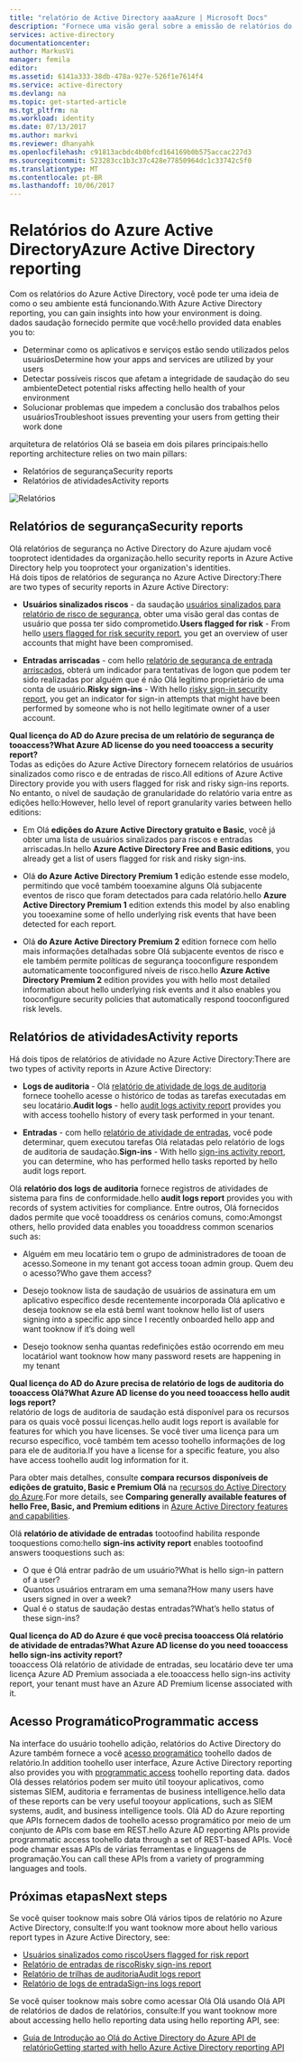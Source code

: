 ```yaml
---
title: "relatório de Active Directory aaaAzure | Microsoft Docs"
description: "Fornece uma visão geral sobre a emissão de relatórios do Azure Active Directory."
services: active-directory
documentationcenter: 
author: MarkusVi
manager: femila
editor: 
ms.assetid: 6141a333-38db-478a-927e-526f1e7614f4
ms.service: active-directory
ms.devlang: na
ms.topic: get-started-article
ms.tgt_pltfrm: na
ms.workload: identity
ms.date: 07/13/2017
ms.author: markvi
ms.reviewer: dhanyahk
ms.openlocfilehash: c91813acbdc4b0bfcd164169b0b575accac227d3
ms.sourcegitcommit: 523283cc1b3c37c428e77850964dc1c33742c5f0
ms.translationtype: MT
ms.contentlocale: pt-BR
ms.lasthandoff: 10/06/2017
---
```

# <a name="azure-active-directory-reporting"></a><span data-ttu-id="72653-103">Relatórios do Azure Active Directory</span><span class="sxs-lookup"><span data-stu-id="72653-103">Azure Active Directory reporting</span></span>

<span data-ttu-id="72653-104">Com os relatórios do Azure Active Directory, você pode ter uma ideia de como o seu ambiente está funcionando.</span><span class="sxs-lookup"><span data-stu-id="72653-104">With Azure Active Directory reporting, you can gain insights into how your environment is doing.</span></span>  
<span data-ttu-id="72653-105">dados saudação fornecido permite que você:</span><span class="sxs-lookup"><span data-stu-id="72653-105">hello provided data enables you to:</span></span>

- <span data-ttu-id="72653-106">Determinar como os aplicativos e serviços estão sendo utilizados pelos usuários</span><span class="sxs-lookup"><span data-stu-id="72653-106">Determine how your apps and services are utilized by your users</span></span>
- <span data-ttu-id="72653-107">Detectar possíveis riscos que afetam a integridade de saudação do seu ambiente</span><span class="sxs-lookup"><span data-stu-id="72653-107">Detect potential risks affecting hello health of your environment</span></span>
- <span data-ttu-id="72653-108">Solucionar problemas que impedem a conclusão dos trabalhos pelos usuários</span><span class="sxs-lookup"><span data-stu-id="72653-108">Troubleshoot issues preventing your users from getting their work done</span></span>  

<span data-ttu-id="72653-109">arquitetura de relatórios Olá se baseia em dois pilares principais:</span><span class="sxs-lookup"><span data-stu-id="72653-109">hello reporting architecture relies on two main pillars:</span></span>

- <span data-ttu-id="72653-110">Relatórios de segurança</span><span class="sxs-lookup"><span data-stu-id="72653-110">Security reports</span></span>
- <span data-ttu-id="72653-111">Relatórios de atividades</span><span class="sxs-lookup"><span data-stu-id="72653-111">Activity reports</span></span>

![Relatórios](./media/active-directory-reporting-azure-portal/01.png)



## <a name="security-reports"></a><span data-ttu-id="72653-113">Relatórios de segurança</span><span class="sxs-lookup"><span data-stu-id="72653-113">Security reports</span></span>

<span data-ttu-id="72653-114">Olá relatórios de segurança no Active Directory do Azure ajudam você tooprotect identidades da organização.</span><span class="sxs-lookup"><span data-stu-id="72653-114">hello security reports in Azure Active Directory help you tooprotect your organization's identities.</span></span>  
<span data-ttu-id="72653-115">Há dois tipos de relatórios de segurança no Azure Active Directory:</span><span class="sxs-lookup"><span data-stu-id="72653-115">There are two types of security reports in Azure Active Directory:</span></span>

- <span data-ttu-id="72653-116">**Usuários sinalizados riscos** - da saudação [usuários sinalizados para relatório de risco de segurança](active-directory-reporting-security-user-at-risk.md), obter uma visão geral das contas de usuário que possa ter sido comprometido.</span><span class="sxs-lookup"><span data-stu-id="72653-116">**Users flagged for risk** - From hello [users flagged for risk security report](active-directory-reporting-security-user-at-risk.md), you get an overview of user accounts that might have been compromised.</span></span>

- <span data-ttu-id="72653-117">**Entradas arriscadas** - com hello [relatório de segurança de entrada arriscados](active-directory-reporting-security-risky-sign-ins.md), obterá um indicador para tentativas de logon que podem ter sido realizadas por alguém que é não Olá legítimo proprietário de uma conta de usuário.</span><span class="sxs-lookup"><span data-stu-id="72653-117">**Risky sign-ins** - With hello [risky sign-in security report](active-directory-reporting-security-risky-sign-ins.md), you get an indicator for sign-in attempts that might have been performed by someone who is not hello legitimate owner of a user account.</span></span> 

<span data-ttu-id="72653-118">**Qual licença do AD do Azure precisa de um relatório de segurança de tooaccess?**</span><span class="sxs-lookup"><span data-stu-id="72653-118">**What Azure AD license do you need tooaccess a security report?**</span></span>  
<span data-ttu-id="72653-119">Todas as edições do Azure Active Directory fornecem relatórios de usuários sinalizados como risco e de entradas de risco.</span><span class="sxs-lookup"><span data-stu-id="72653-119">All editions of Azure Active Directory provide you with users flagged for risk and risky sign-ins reports.</span></span>  
<span data-ttu-id="72653-120">No entanto, o nível de saudação de granularidade do relatório varia entre as edições hello:</span><span class="sxs-lookup"><span data-stu-id="72653-120">However, hello level of report granularity varies between hello editions:</span></span> 

- <span data-ttu-id="72653-121">Em Olá **edições do Azure Active Directory gratuito e Basic**, você já obter uma lista de usuários sinalizados para riscos e entradas arriscadas.</span><span class="sxs-lookup"><span data-stu-id="72653-121">In hello **Azure Active Directory Free and Basic editions**, you already get a list of users flagged for risk and risky sign-ins.</span></span> 

- <span data-ttu-id="72653-122">Olá **do Azure Active Directory Premium 1** edição estende esse modelo, permitindo que você também tooexamine alguns Olá subjacente eventos de risco que foram detectados para cada relatório.</span><span class="sxs-lookup"><span data-stu-id="72653-122">hello **Azure Active Directory Premium 1** edition extends this model by also enabling you tooexamine some of hello underlying risk events that have been detected for each report.</span></span> 

- <span data-ttu-id="72653-123">Olá **do Azure Active Directory Premium 2** edition fornece com hello mais informações detalhadas sobre Olá subjacente eventos de risco e ele também permite políticas de segurança tooconfigure respondem automaticamente tooconfigured níveis de risco.</span><span class="sxs-lookup"><span data-stu-id="72653-123">hello **Azure Active Directory Premium 2** edition provides you with hello most detailed information about hello underlying risk events and it also enables you tooconfigure security policies that automatically respond tooconfigured risk levels.</span></span>


## <a name="activity-reports"></a><span data-ttu-id="72653-124">Relatórios de atividades</span><span class="sxs-lookup"><span data-stu-id="72653-124">Activity reports</span></span>

<span data-ttu-id="72653-125">Há dois tipos de relatórios de atividade no Azure Active Directory:</span><span class="sxs-lookup"><span data-stu-id="72653-125">There are two types of activity reports in Azure Active Directory:</span></span>

- <span data-ttu-id="72653-126">**Logs de auditoria** - Olá [relatório de atividade de logs de auditoria](active-directory-reporting-activity-audit-logs.md) fornece toohello acesse o histórico de todas as tarefas executadas em seu locatário.</span><span class="sxs-lookup"><span data-stu-id="72653-126">**Audit logs** - hello [audit logs activity report](active-directory-reporting-activity-audit-logs.md) provides you with access toohello history of every task performed in your tenant.</span></span>

- <span data-ttu-id="72653-127">**Entradas** - com hello [relatório de atividade de entradas](active-directory-reporting-activity-sign-ins.md), você pode determinar, quem executou tarefas Olá relatadas pelo relatório de logs de auditoria de saudação.</span><span class="sxs-lookup"><span data-stu-id="72653-127">**Sign-ins** -  With hello [sign-ins activity report](active-directory-reporting-activity-sign-ins.md), you can determine, who has performed hello tasks reported by hello audit logs report.</span></span>



<span data-ttu-id="72653-128">Olá **relatório dos logs de auditoria** fornece registros de atividades de sistema para fins de conformidade.</span><span class="sxs-lookup"><span data-stu-id="72653-128">hello **audit logs report** provides you with records of system activities for compliance.</span></span>
<span data-ttu-id="72653-129">Entre outros, Olá fornecidos dados permite que você tooaddress os cenários comuns, como:</span><span class="sxs-lookup"><span data-stu-id="72653-129">Amongst others, hello provided data enables you tooaddress common scenarios such as:</span></span>

- <span data-ttu-id="72653-130">Alguém em meu locatário tem o grupo de administradores de tooan de acesso.</span><span class="sxs-lookup"><span data-stu-id="72653-130">Someone in my tenant got access tooan admin group.</span></span> <span data-ttu-id="72653-131">Quem deu o acesso?</span><span class="sxs-lookup"><span data-stu-id="72653-131">Who gave them access?</span></span> 

- <span data-ttu-id="72653-132">Desejo tooknow lista de saudação de usuários de assinatura em um aplicativo específico desde recentemente incorporada Olá aplicativo e deseja tooknow se ela está bem</span><span class="sxs-lookup"><span data-stu-id="72653-132">I want tooknow hello list of users signing into a specific app since I recently onboarded hello app and want tooknow if it’s doing well</span></span>

- <span data-ttu-id="72653-133">Desejo tooknow senha quantas redefinições estão ocorrendo em meu locatário</span><span class="sxs-lookup"><span data-stu-id="72653-133">I want tooknow how many password resets are happening in my tenant</span></span>


<span data-ttu-id="72653-134">**Qual licença do AD do Azure precisa de relatório de logs de auditoria do tooaccess Olá?**</span><span class="sxs-lookup"><span data-stu-id="72653-134">**What Azure AD license do you need tooaccess hello audit logs report?**</span></span>  
<span data-ttu-id="72653-135">relatório de logs de auditoria de saudação está disponível para os recursos para os quais você possui licenças.</span><span class="sxs-lookup"><span data-stu-id="72653-135">hello audit logs report is available for features for which you have licenses.</span></span> <span data-ttu-id="72653-136">Se você tiver uma licença para um recurso específico, você também tem acesso toohello informações de log para ele de auditoria.</span><span class="sxs-lookup"><span data-stu-id="72653-136">If you have a license for a specific feature, you also have access toohello audit log information for it.</span></span>

<span data-ttu-id="72653-137">Para obter mais detalhes, consulte **compara recursos disponíveis de edições de gratuito, Basic e Premium Olá** na [recursos do Active Directory do Azure](https://www.microsoft.com/cloud-platform/azure-active-directory-features).</span><span class="sxs-lookup"><span data-stu-id="72653-137">For more details, see **Comparing generally available features of hello Free, Basic, and Premium editions** in [Azure Active Directory features and capabilities](https://www.microsoft.com/cloud-platform/azure-active-directory-features).</span></span>   



<span data-ttu-id="72653-138">Olá **relatório de atividade de entradas** tootoofind habilita responde tooquestions como:</span><span class="sxs-lookup"><span data-stu-id="72653-138">hello **sign-ins activity report** enables tootoofind answers tooquestions such as:</span></span>

- <span data-ttu-id="72653-139">O que é Olá entrar padrão de um usuário?</span><span class="sxs-lookup"><span data-stu-id="72653-139">What is hello sign-in pattern of a user?</span></span>
- <span data-ttu-id="72653-140">Quantos usuários entraram em uma semana?</span><span class="sxs-lookup"><span data-stu-id="72653-140">How many users have users signed in over a week?</span></span>
- <span data-ttu-id="72653-141">Qual é o status de saudação destas entradas?</span><span class="sxs-lookup"><span data-stu-id="72653-141">What’s hello status of these sign-ins?</span></span>


<span data-ttu-id="72653-142">**Qual licença do AD do Azure é que você precisa tooaccess Olá relatório de atividade de entradas?**</span><span class="sxs-lookup"><span data-stu-id="72653-142">**What Azure AD license do you need tooaccess hello sign-ins activity report?**</span></span>  
<span data-ttu-id="72653-143">tooaccess Olá relatório de atividade de entradas, seu locatário deve ter uma licença Azure AD Premium associada a ele.</span><span class="sxs-lookup"><span data-stu-id="72653-143">tooaccess hello sign-ins activity report, your tenant must have an Azure AD Premium license associated with it.</span></span>


## <a name="programmatic-access"></a><span data-ttu-id="72653-144">Acesso Programático</span><span class="sxs-lookup"><span data-stu-id="72653-144">Programmatic access</span></span>

<span data-ttu-id="72653-145">Na interface do usuário toohello adição, relatórios do Active Directory do Azure também fornece a você [acesso programático](active-directory-reporting-api-getting-started-azure-portal.md) toohello dados de relatório.</span><span class="sxs-lookup"><span data-stu-id="72653-145">In addition toohello user interface, Azure Active Directory reporting also provides you with [programmatic access](active-directory-reporting-api-getting-started-azure-portal.md) toohello reporting data.</span></span> <span data-ttu-id="72653-146">dados Olá desses relatórios podem ser muito útil tooyour aplicativos, como sistemas SIEM, auditoria e ferramentas de business intelligence.</span><span class="sxs-lookup"><span data-stu-id="72653-146">hello data of these reports can be very useful tooyour applications, such as SIEM systems, audit, and business intelligence tools.</span></span> <span data-ttu-id="72653-147">Olá AD do Azure reporting que APIs fornecem dados de toohello acesso programático por meio de um conjunto de APIs com base em REST.</span><span class="sxs-lookup"><span data-stu-id="72653-147">hello Azure AD reporting APIs provide programmatic access toohello data through a set of REST-based APIs.</span></span> <span data-ttu-id="72653-148">Você pode chamar essas APIs de várias ferramentas e linguagens de programação.</span><span class="sxs-lookup"><span data-stu-id="72653-148">You can call these APIs from a variety of programming languages and tools.</span></span> 


## <a name="next-steps"></a><span data-ttu-id="72653-149">Próximas etapas</span><span class="sxs-lookup"><span data-stu-id="72653-149">Next steps</span></span>

<span data-ttu-id="72653-150">Se você quiser tooknow mais sobre Olá vários tipos de relatório no Azure Active Directory, consulte:</span><span class="sxs-lookup"><span data-stu-id="72653-150">If you want tooknow more about hello various report types in Azure Active Directory, see:</span></span>

- [<span data-ttu-id="72653-151">Usuários sinalizados como risco</span><span class="sxs-lookup"><span data-stu-id="72653-151">Users flagged for risk report</span></span>](active-directory-reporting-security-user-at-risk.md)
- [<span data-ttu-id="72653-152">Relatório de entradas de risco</span><span class="sxs-lookup"><span data-stu-id="72653-152">Risky sign-ins report</span></span>](active-directory-reporting-security-risky-sign-ins.md)
- [<span data-ttu-id="72653-153">Relatório de trilhas de auditoria</span><span class="sxs-lookup"><span data-stu-id="72653-153">Audit logs report</span></span>](active-directory-reporting-activity-audit-logs.md)
- [<span data-ttu-id="72653-154">Relatório de logs de entrada</span><span class="sxs-lookup"><span data-stu-id="72653-154">Sign-ins logs report</span></span>](active-directory-reporting-activity-sign-ins.md)

<span data-ttu-id="72653-155">Se você quiser tooknow mais sobre como acessar Olá Olá usando Olá API de relatórios de dados de relatórios, consulte:</span><span class="sxs-lookup"><span data-stu-id="72653-155">If you want tooknow more about accessing hello hello reporting data using hello reporting API, see:</span></span> 

- [<span data-ttu-id="72653-156">Guia de Introdução ao Olá do Active Directory do Azure API de relatório</span><span class="sxs-lookup"><span data-stu-id="72653-156">Getting started with hello Azure Active Directory reporting API</span></span>](active-directory-reporting-api-getting-started-azure-portal.md)


<!--Image references-->
[1]: ./media/active-directory-reporting-azure-portal/ic195031.png